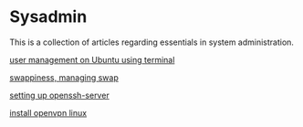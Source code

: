 # Sysadmin

This is a collection of articles regarding essentials in system administration.  

[user management on Ubuntu using terminal](docs/managing-users-ubuntu-cli.md)  

[swappiness, managing swap](docs/swappiness.md)  

[setting up openssh-server](docs/ssh-server-setup.md)

[install openvpn linux](docs/install-openvn-linux.md)